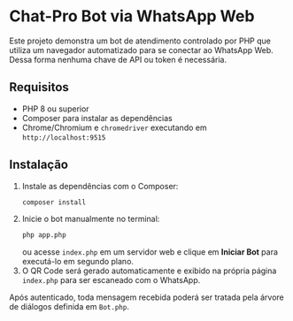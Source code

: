 # Chat-Pro Bot via WhatsApp Web

Este projeto demonstra um bot de atendimento controlado por PHP que utiliza um navegador automatizado para se conectar ao WhatsApp Web. Dessa forma nenhuma chave de API ou token é necessária.

## Requisitos

- PHP 8 ou superior
- Composer para instalar as dependências
- Chrome/Chromium e `chromedriver` executando em `http://localhost:9515`

## Instalação

1. Instale as dependências com o Composer:
   ```bash
   composer install
   ```
2. Inicie o bot manualmente no terminal:
   ```bash
   php app.php
   ```
   ou acesse `index.php` em um servidor web e clique em **Iniciar Bot** para executá-lo em segundo plano.
3. O QR Code será gerado automaticamente e exibido na própria página `index.php` para ser escaneado com o WhatsApp.

Após autenticado, toda mensagem recebida poderá ser tratada pela árvore de diálogos definida em `Bot.php`.
